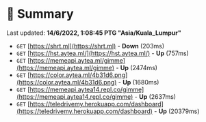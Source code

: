 # 📖 Summary
Last updated: **14/6/2022, 1:08:45 PTG "Asia/Kuala_Lumpur"**

- `GET` [https://shrt.ml](https://shrt.ml) - **Down** (203ms)
- `GET` [https://hst.aytea.ml/](https://hst.aytea.ml/) - **Up** (757ms)
- `GET` [https://memeapi.aytea.ml/gimme](https://memeapi.aytea.ml/gimme) - **Up** (2474ms)
- `GET` [https://color.aytea.ml/4b31d6.png](https://color.aytea.ml/4b31d6.png) - **Up** (1680ms)
- `GET` [https://memeapi.aytea14.repl.co/gimme](https://memeapi.aytea14.repl.co/gimme) - **Up** (2637ms)
- `GET` [https://teledrivemy.herokuapp.com/dashboard](https://teledrivemy.herokuapp.com/dashboard) - **Up** (20379ms)
